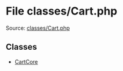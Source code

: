 File classes/Cart.php
=========

Source: [classes/Cart.php](https://github.com/PrestaShop/PrestaShop/blob/1.5.6.1/classes/Cart.php)


Classes
-------

* [CartCore](class.CartCore.md)

